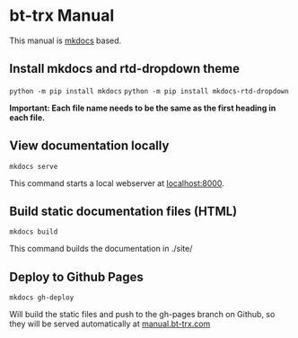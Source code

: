 # bt-trx Manual

This manual is [mkdocs](https://www.mkdocs.org/) based.

## Install mkdocs and rtd-dropdown theme

`python -m pip install mkdocs`
`python -m pip install mkdocs-rtd-dropdown`

**Important: Each file name needs to be the same as the first heading in each file.**

## View documentation locally

`mkdocs serve`

This command starts a local webserver at [localhost:8000](http://localhost:8000).

## Build static documentation files (HTML)

`mkdocs build`

This command builds the documentation in ./site/

## Deploy to Github Pages

`mkdocs gh-deploy`

Will build the static files and push to the gh-pages branch on Github, so they
will be served automatically at [manual.bt-trx.com](https://manual.bt-trx.com)
